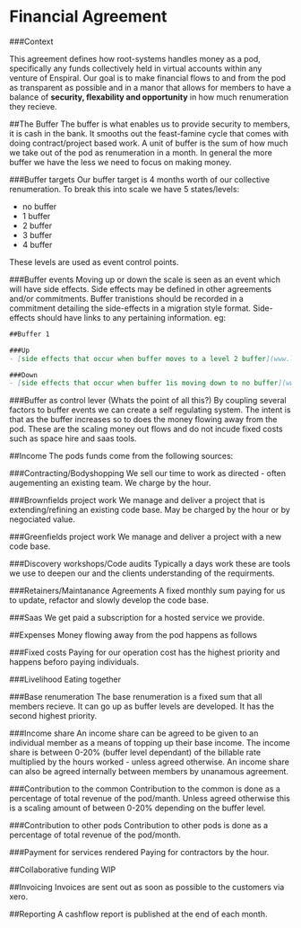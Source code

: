 # Financial Agreement

###Context

This agreement defines how root-systems handles money as a pod, specifically any funds collectively held in virtual accounts within any venture of Enspiral. Our goal is to make financial flows to and from the pod as transparent as possible and in a manor that allows for members to have a balance of **security, flexability and opportunity** in how much renumeration they recieve.

##The Buffer
The buffer is what enables us to provide security to members, it is cash in the bank. It smooths out the feast-famine cycle that comes with doing contract/project based work. A unit of buffer is the sum of how much we take out of the pod as renumeration in a month. In general the more buffer we have the less we need to focus on making money.

###Buffer targets
Our buffer target is 4 months worth of our collective renumeration. To break this into scale we have 5 states/levels:

 - no buffer
 - 1 buffer
 - 2 buffer
 - 3 buffer
 - 4 buffer

These levels are used as event control points. 

###Buffer events
Moving up or down the scale is seen as an event which will have side effects. Side effects may be defined in other agreements and/or commitments. Buffer tranistions should be recorded in a commitment detailing the side-effects in a migration style format. Side-effects should have links to any pertaining information. eg:

```markdown
##Buffer 1

###Up
- [side effects that occur when buffer moves to a level 2 buffer](www.link.to.it).

###Down
- [side effects that occur when buffer 1is moving down to no buffer](www.link.to.it).
```

###Buffer as control lever (Whats the point of all this?)
By coupling several factors to buffer events we can create a self regulating system. The intent is that as the buffer increases so to does the money flowing away from the pod. These are the scaling money out flows and do not incude fixed costs such as space hire and saas tools.

##Income
The pods funds come from the following sources:

###Contracting/Bodyshopping
We sell our time to work as directed - often augementing an existing team. We charge by the hour.

###Brownfields project work
We manage and deliver a project that is extending/refining an existing code base. May be charged by the hour or by negociated value.

###Greenfields project work
We manage and deliver a project with a new code base.

###Discovery workshops/Code audits
Typically a days work these are tools we use to deepen our and the clients understanding of the requirments.

###Retainers/Maintanance Agreements
A fixed monthly sum paying for us to update, refactor and slowly develop the code base.

###Saas
We get paid a subscription for a hosted service we provide.

##Expenses
Money flowing away from the pod happens as follows

###Fixed costs
Paying for our operation cost has the highest priority and happens beforo paying individuals.

###Livelihood
Eating together

###Base renumeration
The base renumeration is a fixed sum that all members recieve. It can go up as buffer levels are developed. It has the second highest priority.

###Income share
An income share can be agreed to be given to an individual member as a means of topping up their base income. The income share is between 0-20% (buffer level dependant) of the billable rate multiplied by the hours worked - unless agreed otherwise. An income share can also be agreed internally between members by unanamous agreement.

###Contribution to the common
Contribution to the common is done as a percentage of total revenue of the pod/manth. Unless agreed otherwise this is a scaling amount of between 0-20% depending on the buffer level.

###Contribution to other pods
Contribution to other pods is done as a percentage of total revenue of the pod/month.

###Payment for services rendered
Paying for contractors by the hour.

##Collaborative funding
WIP

##Invoicing
Invoices are sent out as soon as possible to the customers via xero.

##Reporting 
A cashflow report is published at the end of each month.
